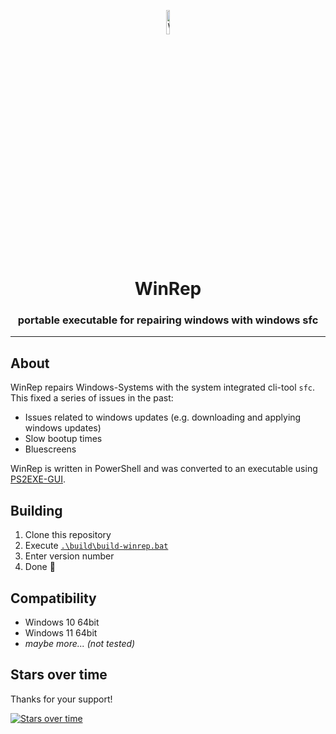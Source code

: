 <p align="center">
  <img src="https://raw.githubusercontent.com/Hope-IT-Works/WinRep/main/resources/logo/WinRep-Logo_2048x2048.png" alt="WinRep Logo" style="width: 10%"/>
</p>
<h1 align="center">WinRep</h1>
<h3 align="center">portable executable for repairing windows with windows sfc</h3>
<hr>

## About
WinRep repairs Windows-Systems with the system integrated cli-tool ```sfc```. This fixed a series of issues in the past:
- Issues related to windows updates (e.g. downloading and applying windows updates)
- Slow bootup times
- Bluescreens

WinRep is written in PowerShell and was converted to an executable using [PS2EXE-GUI](https://github.com/Hope-IT-Works/PS2EXE-GUI).

## Building
1. Clone this repository
2. Execute [```.\build\build-winrep.bat```](./build/build-winrep.bat)
3. Enter version number
4. Done 🎉

## Compatibility
- Windows 10 64bit
- Windows 11 64bit
- *maybe more... (not tested)*


## Stars over time
Thanks for your support!

[![Stars over time](https://starchart.cc/Hope-IT-Works/WinRep.svg)](https://starchart.cc/Hope-IT-Works/WinRep)
